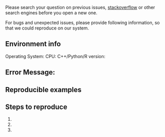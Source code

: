 Please search your question on previous issues, [stackoverflow](https://stackoverflow.com/questions/tagged/lightgbm) or other search engines before you open a new one.

For bugs and unexpected issues, please provide following information, so that we could reproduce on our system.

## Environment info
Operating System:
CPU:
C++/Python/R version:

## Error Message:

## Reproducible examples

## Steps to reproduce

1.
2.
3.
